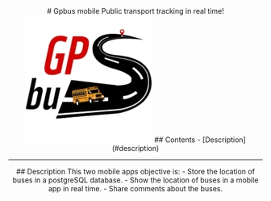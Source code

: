 <div align="center">
  # Gpbus mobile
  Public transport tracking in real time!
  <img src="passanger_app/assets/gpbusLogo.png" alt="Logo" width="50%">
  ## Contents
  - [Description](#description)
  <hr>  
  ## Description  
  This two mobile apps objective is:
  - Store the location of buses in a postgreSQL database.
  - Show the location of buses in a mobile app in real time.
  - Share comments about the buses.
</div>

